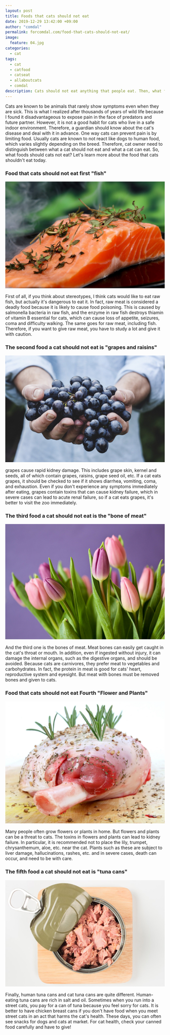 ```yaml
---
layout: post
title: Foods that cats should not eat
date: 2019-12-29 13:42:00 +09:00
author: "comdal"
permalink: forcomdal.com/food-that-cats-should-not-eat/
image:
  feature: 04.jpg
categories:
  - cat
tags:
  - cat
  - catfood
  - catseat
  - allaboutcats
  - comdal
description: Cats should not eat anything that people eat. Then, what food can't a cat eat? Let's find out a list of foods that cats can't eat.
---
```




Cats are known to be animals that rarely show symptoms even when they are sick. This is what I realized after thousands of years of wild life because I found it disadvantageous to expose pain in the face of predators and future partner.
However, it is not a good habit for cats who live in a safe indoor environment. Therefore, a guardian should know about the cat's disease and deal with it in advance. One way cats can prevent pain is by limiting food.
Usually cats are known to not react like dogs to human food, which varies slightly depending on the breed. Therefore, cat owner need to distinguish between what a cat should not eat and what a cat can eat.
So, what foods should cats not eat? Let's learn more about the food that cats shouldn't eat today.



### Food that cats should not eat first "fish"

![food1](\img\post\04\01.jpg)

First of all, if you think about stereotypes, I think cats would like to eat raw fish, but actually it's dangerous to eat it. In fact, raw meat is considered a deadly food because it is likely to cause food poisoning.
This is caused by salmonella bacteria in raw fish, and the enzyme in raw fish destroys thiamin of vitamin B essential for cats, which can cause loss of appetite, seizures, coma and difficulty walking.
The same goes for raw meat, including fish. Therefore, if you want to give raw meat, you have to study a lot and give it with caution.



### The second food a cat should not eat is "grapes and raisins"

![food1](\img\post\04\02.jpg)

grapes cause rapid kidney damage. This includes grape skin, kernel and seeds, all of which contain grapes, raisins, grape seed oil, etc.
If a cat eats grapes, it should be checked to see if it shows diarrhea, vomiting, coma, and exhaustion.
Even if you don't experience any symptoms immediately after eating, grapes contain toxins that can cause kidney failure, which in severe cases can lead to acute renal failure, so if a cat eats grapes, it's better to visit the zoo immediately.



### The third food a cat should not eat is the "bone of meat"

![food1](\img\post\04\03.jpg)

And the third one is the bones of meat. Meat bones can easily get caught in the cat's throat or mouth. In addition, even if ingested without injury, it can damage the internal organs, such as the digestive organs, and should be avoided.
Because cats are carnivores, they prefer meat to vegetables and carbohydrates. In fact, the protein in meat is good for cats' heart, reproductive system and eyesight. But meat with bones must be removed bones and given to cats.



### Food that cats should not eat Fourth "Flower and Plants"

![food1](\img\post\04\04.jpg)

Many people often grow flowers or plants in home. But flowers and plants can be a threat to cats. The toxins in flowers and plants can lead to kidney failure.
In particular, it is recommended not to place the lily, trumpet, chrysanthemum, aloe, etc. near the cat. Plants such as these are subject to liver damage, hallucinations, rashes, etc. and in severe cases, death can occur, and need to be with care.



### The fifth food a cat should not eat is "tuna cans"

![food1](\img\post\04\05.jpg)

Finally, human tuna cans and cat tuna cans are quite different. Human-eating tuna cans are rich in salt and oil. Sometimes when you run into a street cats, you pay for a can of tuna because you feel sorry for cats.
It is better to have chicken breast cans if you don't have food when you meet street cats in an act that harms the cat's health. These days, you can often see snacks for dogs and cats at market. For cat health, check your canned food carefully and have to give!
